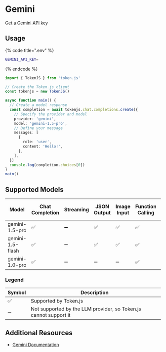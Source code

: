 # Gemini

[Get a Gemini API key](https://ai.google.dev/gemini-api/docs/api-key)

## Usage

{% code title=".env" %}
```bash
GEMINI_API_KEY=
```
{% endcode %}

```typescript
import { TokenJS } from 'token.js'

// Create the Token.js client
const tokenjs = new TokenJS()

async function main() {
  // Create a model response
  const completion = await tokenjs.chat.completions.create({
    // Specify the provider and model
    provider: 'gemini',
    model: 'gemini-1.5-pro',
    // Define your message
    messages: [
      {
        role: 'user',
        content: 'Hello!',
      },
    ],
  })
  console.log(completion.choices[0])
}
main()
```

<!-- compatibility -->
## Supported Models

| Model            | Chat Completion | Streaming | JSON Output | Image Input | Function Calling | N > 1 |
| ---------------- | --------------- | --------- | ----------- | ----------- | ---------------- | ----- |
| gemini-1.5-pro   | ✅               | ➖         | ✅           | ✅           | ✅                | ✅     |
| gemini-1.5-flash | ✅               | ➖         | ✅           | ✅           | ✅                | ✅     |
| gemini-1.0-pro   | ✅               | ➖         | ➖           | ➖           | ✅                | ✅     |

### Legend
| Symbol             | Description                           |
|--------------------|---------------------------------------|
| :white_check_mark: | Supported by Token.js                 |
| :heavy_minus_sign: | Not supported by the LLM provider, so Token.js cannot support it     |
<!-- end compatibility -->

## Additional Resources

* [Gemini Documentation](https://ai.google.dev/gemini-api/docs)

